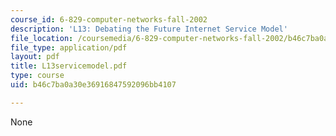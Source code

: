 ```yaml
---
course_id: 6-829-computer-networks-fall-2002
description: 'L13: Debating the Future Internet Service Model'
file_location: /coursemedia/6-829-computer-networks-fall-2002/b46c7ba0a30e36916847592096bb4107_L13servicemodel.pdf
file_type: application/pdf
layout: pdf
title: L13servicemodel.pdf
type: course
uid: b46c7ba0a30e36916847592096bb4107

---
```

None